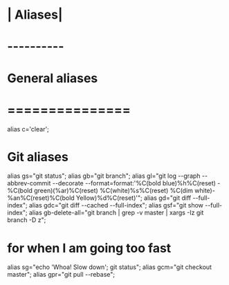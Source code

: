 # | Aliases|
# ----------

# General aliases
# ===============
alias c='clear';

# Git aliases
alias gs="git status";
alias gb="git branch";
alias gl="git log --graph --abbrev-commit --decorate --format=format:'%C(bold blue)%h%C(reset) - %C(bold green)(%ar)%C(reset) %C(white)%s%C(reset) %C(dim white)- %an%C(reset)%C(bold
Yellow)%d%C(reset)'";
alias gd="git diff --full-index";
alias gdc="git diff --cached --full-index";
alias gsf="git show --full-index";
alias gb-delete-all="git branch | grep -v master | xargs -Iz git branch -D z";
# for when I am going too fast
alias sg="echo 'Whoa! Slow down'; git status";
alias gcm="git checkout master";
alias gpr="git pull --rebase";

